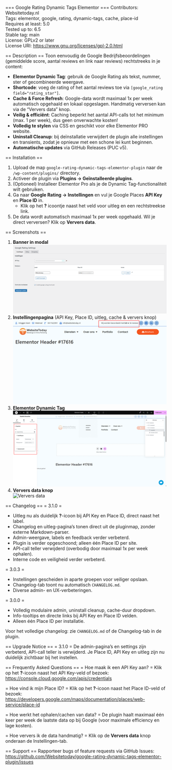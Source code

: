 === Google Rating Dynamic Tags Elementor ===
Contributors: Websitetoday.nl  
Tags: elementor, google, rating, dynamic-tags, cache, place-id  
Requires at least: 5.0  
Tested up to: 6.5  
Stable tag: main  
License: GPLv2 or later  
License URI: https://www.gnu.org/licenses/gpl-2.0.html  

== Description ==
Toon eenvoudig de Google Bedrijfsbeoordelingen (gemiddelde score, aantal reviews en link naar reviews) rechtstreeks in je content:

* **Elementor Dynamic Tag**: gebruik de Google Rating als tekst, nummer, ster of gecombineerde weergave.  
* **Shortcode**: voeg de rating of het aantal reviews toe via `[google_rating field="rating_star"]`.  
* **Cache & Force Refresh**: Google-data wordt maximaal 1x per week automatisch opgehaald en lokaal opgeslagen. Handmatig verversen kan via de “Ververs data” knop.  
* **Veilig & efficiënt**: Caching beperkt het aantal API-calls tot het minimum (max. 1 per week), dus geen onverwachte kosten!  
* **Volledig te stylen** via CSS en geschikt voor elke Elementor PRO website.  
* **Uninstall Cleanup**: bij deïnstallatie verwijdert de plugin alle instellingen en transients, zodat je opnieuw met een schone lei kunt beginnen.  
* **Automatische updates** via GitHub Releases (PUC v5).  

== Installation ==
1. Upload de map `google-rating-dynamic-tags-elementor-plugin` naar de `/wp-content/plugins/` directory.  
2. Activeer de plugin via **Plugins → Geïnstalleerde plugins**.  
3. (Optioneel) Installeer Elementor Pro als je de Dynamic Tag-functionaliteit wilt gebruiken.  
4. Ga naar **Google Rating → Instellingen** en vul je Google Places **API Key** en **Place ID** in.  
   - Klik op het **?** icoontje naast het veld voor uitleg en een rechtstreekse link.
5. De data wordt automatisch maximaal 1x per week opgehaald. Wil je direct verversen? Klik op **Ververs data**.  

== Screenshots ==
1. **Banner in modal**  
   ![Banner](screenshot-1.png)  
2. **Instellingenpagina** (API Key, Place ID, uitleg, cache & ververs knop)  
   ![Instellingen](screenshot-2.png)  
3. **Elementor Dynamic Tag**  
   ![Elementor Dynamic Tag](screenshot-3.png)  
4. **Ververs data knop**  
   ![Ververs data](screenshot-4.png)  

== Changelog ==
= 3.1.0 =
* Uitleg nu als duidelijk **?**-icoon bij API Key en Place ID, direct naast het label.
* Changelog en uitleg-pagina’s tonen direct uit de pluginmap, zonder externe Markdown-parser.
* Admin-weergave, labels en feedback verder verbeterd.
* Plugin is verder opgeschoond; alleen één Place ID per site.
* API-call teller verwijderd (overbodig door maximaal 1x per week ophalen).
* Interne code en veiligheid verder verbeterd.

= 3.0.3 =
* Instellingen gescheiden in aparte groepen voor veiliger opslaan.
* Changelog-tab toont nu automatisch `CHANGELOG.md`.
* Diverse admin- en UX-verbeteringen.

= 3.0.0 =
* Volledig modulaire admin, uninstall cleanup, cache-duur dropdown.
* Info-tooltips en directe links bij API Key en Place ID velden.
* Alleen één Place ID per installatie.

Voor het volledige changelog: zie `CHANGELOG.md` of de Changelog-tab in de plugin.

== Upgrade Notice ==
= 3.1.0 =
De admin-pagina’s en settings zijn verbeterd, API-call teller is verwijderd. Je Place ID, API Key en uitleg zijn nu duidelijk zichtbaar bij het instellen.

== Frequently Asked Questions ==
= Hoe maak ik een API Key aan? =
Klik op het **?**-icoon naast het API Key-veld of bezoek:  
https://console.cloud.google.com/apis/credentials

= Hoe vind ik mijn Place ID? =
Klik op het **?**-icoon naast het Place ID-veld of bezoek:  
https://developers.google.com/maps/documentation/places/web-service/place-id

= Hoe werkt het ophalen/cachen van data? =
De plugin haalt maximaal één keer per week de laatste data op bij Google (voor maximale efficiency en lage kosten).

= Hoe ververs ik de data handmatig? =
Klik op de **Ververs data** knop onderaan de Instellingen-tab.

== Support ==
Rapporteer bugs of feature requests via GitHub Issues:  
https://github.com/Websitetoday/google-rating-dynamic-tags-elementor-plugin/issues  
